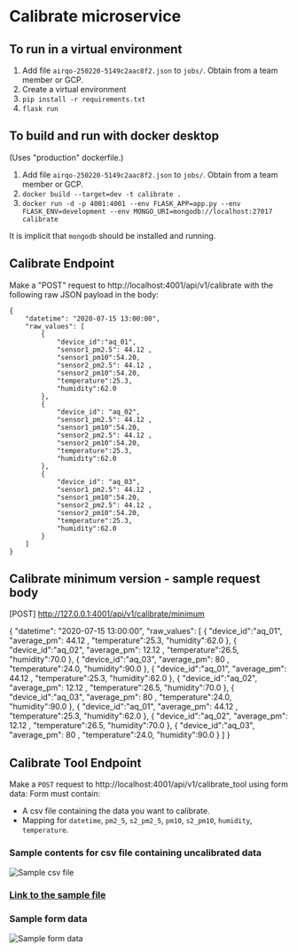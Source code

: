 # Calibrate microservice

## To run in a virtual environment

1. Add file `airqo-250220-5149c2aac8f2.json` to `jobs/`. Obtain from a team member or GCP.
1. Create a virtual environment
2. `pip install -r requirements.txt`
3. `flask run`

## To build and run with docker desktop

(Uses "production" dockerfile.)

1. Add file `airqo-250220-5149c2aac8f2.json` to `jobs/`. Obtain from a team member or GCP.
1. `docker build --target=dev -t calibrate .`
2. `docker run -d -p 4001:4001 --env FLASK_APP=app.py --env FLASK_ENV=development --env MONGO_URI=mongodb://localhost:27017 calibrate`

It is implicit that `mongodb` should be installed and running.

## Calibrate Endpoint

Make a "POST" request to http://localhost:4001/api/v1/calibrate with the following raw JSON payload in the body:

```{json}
{
    "datetime": "2020-07-15 13:00:00",
    "raw_values": [
        {
            "device_id":"aq_01", 
            "sensor1_pm2.5": 44.12 , 
            "sensor1_pm10":54.20, 
            "sensor2_pm2.5": 44.12 , 
            "sensor2_pm10":54.20,
            "temperature":25.3, 
            "humidity":62.0 
        },
        {
            "device_id": "aq_02",
            "sensor1_pm2.5": 44.12 , 
            "sensor1_pm10":54.20, 
            "sensor2_pm2.5": 44.12 , 
            "sensor2_pm10":54.20,
            "temperature":25.3, 
            "humidity":62.0 
        },
        {
            "device_id": "aq_03",
            "sensor1_pm2.5": 44.12 , 
            "sensor1_pm10":54.20, 
            "sensor2_pm2.5": 44.12 , 
            "sensor2_pm10":54.20,
            "temperature":25.3, 
            "humidity":62.0 
        }
    ]
}
```
## Calibrate minimum version - sample request body
[POST] http://127.0.0.1:4001/api/v1/calibrate/minimum

{
 "datetime": "2020-07-15 13:00:00", 
"raw_values": [ 
{
"device_id":"aq_01", 
"average_pm": 44.12 , 
"temperature":25.3, 
"humidity":62.0 
}, 
{ 
"device_id":"aq_02", 
"average_pm": 12.12 , 
"temperature":26.5, 
"humidity":70.0 
}, 
{
"device_id":"aq_03", 
"average_pm": 80 , 
"temperature":24.0, 
"humidity":90.0
},
{
"device_id":"aq_01", 
"average_pm": 44.12 , 
"temperature":25.3, 
"humidity":62.0 
}, 
{ 
"device_id":"aq_02", 
"average_pm": 12.12 , 
"temperature":26.5, 
"humidity":70.0 
}, 
{
"device_id":"aq_03", 
"average_pm": 80 , 
"temperature":24.0, 
"humidity":90.0
},
{
"device_id":"aq_01", 
"average_pm": 44.12 , 
"temperature":25.3, 
"humidity":62.0 
}, 
{ 
"device_id":"aq_02", 
"average_pm": 12.12 , 
"temperature":26.5, 
"humidity":70.0 
}, 
{
"device_id":"aq_03", 
"average_pm": 80 , 
"temperature":24.0, 
"humidity":90.0
}
] }


## Calibrate Tool Endpoint

Make a `POST` request to http://localhost:4001/api/v1/calibrate_tool using form data: Form must contain:

 - A csv file containing the data you want to calibrate.
 - Mapping for `datetime`, `pm2_5`, `s2_pm2_5`, `pm10`, `s2_pm10`, `humidity`, `temperature`.

### Sample contents for csv file containing uncalibrated data
![Sample csv file](https://storage.googleapis.com/airqo_open_data/uncalibrated_data.png)

### [Link to the sample file](https://storage.googleapis.com/airqo_open_data/uncalibrated_data.csv)

### Sample form data
![Sample form data](https://storage.googleapis.com/airqo_open_data/calibrate_tool_request.png)


